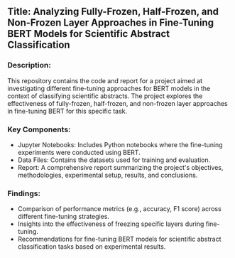 ## Title: Analyzing Fully-Frozen, Half-Frozen, and Non-Frozen Layer Approaches in Fine-Tuning BERT Models for Scientific Abstract Classification ##

### Description:
This repository contains the code and report for a project aimed at investigating different fine-tuning approaches for BERT models in the context of classifying scientific abstracts. The project explores the effectiveness of fully-frozen, half-frozen, and non-frozen layer approaches in fine-tuning BERT for this specific task.

### Key Components:
- Jupyter Notebooks: Includes Python notebooks where the fine-tuning experiments were conducted using BERT.
- Data Files: Contains the datasets used for training and evaluation.
- Report: A comprehensive report summarizing the project's objectives, methodologies, experimental setup, results, and   conclusions.

### Findings:
- Comparison of performance metrics (e.g., accuracy, F1 score) across different fine-tuning strategies.
- Insights into the effectiveness of freezing specific layers during fine-tuning.
- Recommendations for fine-tuning BERT models for scientific abstract classification tasks based on experimental results.

